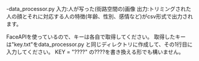 
-data_processor.py 入力:人が写った(街路空間の)画像 出力:トリミングされた人の顔とそれに対応する人の特徴(年齢、性別、感情など)がcsv形式で出力されます。

FaceAPIを使っているので、キーは各自で取得してください。
取得したキーは"key.txt"をdata_processor.py と同じディレクトリに作成して、その1行目に入力してください。
KEY = "????" の????を書き換える形でも構いません。

